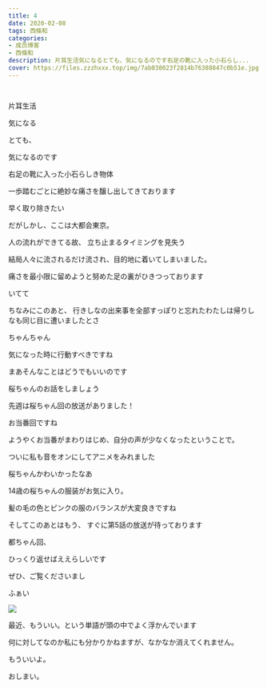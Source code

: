 ```yaml
---
title: 4
date: 2020-02-08
tags: 西條和
categories: 
- 成员博客
- 西條和
description: 片耳生活気になるとても、気になるのです右足の靴に入った小石らし...
cover: https://files.zzzhxxx.top/img/7ab038023f2814b76388847c0b51e.jpg 
---
```


        ﻿












片耳生活


















気になる










とても、


気になるのです




















右足の靴に入った小石らしき物体










一歩踏むごとに絶妙な痛さを醸し出してきております










早く取り除きたい






だがしかし、ここは大都会東京。












人の流れができてる故、
立ち止まるタイミングを見失う











結局人々に流されるだけ流され、目的地に着いてしまいました。











痛さを最小限に留めようと努めた足の裏がひきつっております








いてて












ちなみにこのあと、
行きしなの出来事を全部すっぽりと忘れたわたしは帰りしなも同じ目に遭いましたとさ



ちゃんちゃん













気になった時に行動すべきですね













まあそんなことはどうでもいいのです










桜ちゃんのお話をしましょう









先週は桜ちゃん回の放送がありました！




お当番回ですね







ようやくお当番がまわりはじめ、自分の声が少なくなったということで。

ついに私も音をオンにしてアニメをみれました





桜ちゃんかわいかったなあ




14歳の桜ちゃんの服装がお気に入り。






髪の毛の色とピンクの服のバランスが大変良きですね












そしてこのあとはもう、
すぐに第5話の放送が待っております






都ちゃん回、


ひっくり返せばええらしいです







ぜひ、ご覧くださいまし























ふぁい



![](https://files.zzzhxxx.top/img/7ab038023f2814b76388847c0b51e.jpg)














最近、もういい。という単語が頭の中でよく浮かんでいます






何に対してなのか私にも分かりかねますが、なかなか消えてくれません。






















もういいよ。




















おしまい。


